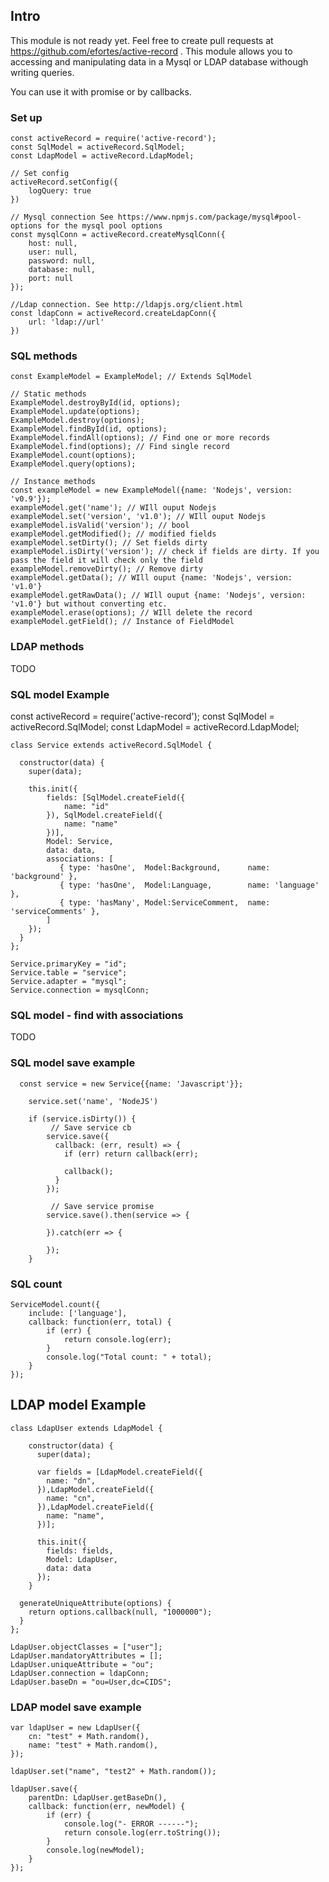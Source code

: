 ## Intro
This module is not ready yet. Feel free to create pull requests at https://github.com/efortes/active-record .
This module allows you to accessing and manipulating data in a Mysql or LDAP database withough writing queries.

You can use it with promise or by callbacks.

### Set up
```
const activeRecord = require('active-record');
const SqlModel = activeRecord.SqlModel;
const LdapModel = activeRecord.LdapModel;

// Set config
activeRecord.setConfig({
    logQuery: true
})

// Mysql connection See https://www.npmjs.com/package/mysql#pool-options for the mysql pool options
const mysqlConn = activeRecord.createMysqlConn({
    host: null,
    user: null,
    password: null,
    database: null,
    port: null
});

//Ldap connection. See http://ldapjs.org/client.html
const ldapConn = activeRecord.createLdapConn({
    url: 'ldap://url'
})

```

### SQL methods
```
const ExampleModel = ExampleModel; // Extends SqlModel

// Static methods
ExampleModel.destroyById(id, options);
ExampleModel.update(options);
ExampleModel.destroy(options);
ExampleModel.findById(id, options);
ExampleModel.findAll(options); // Find one or more records
ExampleModel.find(options); // Find single record
ExampleModel.count(options);
ExampleModel.query(options);

// Instance methods
const exampleModel = new ExampleModel({name: 'Nodejs', version: 'v0.9'});
exampleModel.get('name'); // WIll ouput Nodejs
exampleModel.set('version', 'v1.0'); // WIll ouput Nodejs
exampleModel.isValid('version'); // bool
exampleModel.getModified(); // modified fields
exampleModel.setDirty(); // Set fields dirty
exampleModel.isDirty('version'); // check if fields are dirty. If you pass the field it will check only the field
exampleModel.removeDirty(); // Remove dirty
exampleModel.getData(); // WIll ouput {name: 'Nodejs', version: 'v1.0'}
exampleModel.getRawData(); // WIll ouput {name: 'Nodejs', version: 'v1.0'} but without converting etc.
exampleModel.erase(options); // WIll delete the record
exampleModel.getField(); // Instance of FieldModel

```

### LDAP methods
TODO

### SQL model Example
const activeRecord = require('active-record');
const SqlModel = activeRecord.SqlModel;
const LdapModel = activeRecord.LdapModel;

```
class Service extends activeRecord.SqlModel {

  constructor(data) {
    super(data);

    this.init({
    	fields: [SqlModel.createField({
        	name: "id"
        }), SqlModel.createField({
        	name: "name"
        })],
    	Model: Service,
    	data: data,
		associations: [
           { type: 'hasOne',  Model:Background,      name: 'background' },
           { type: 'hasOne',  Model:Language,        name: 'language' },
           { type: 'hasMany', Model:ServiceComment,  name: 'serviceComments' },
        ]
    });
  }
};

Service.primaryKey = "id";
Service.table = "service";
Service.adapter = "mysql";
Service.connection = mysqlConn;
```
### SQL model - find with associations
TODO

### SQL model save example
```
  const service = new Service{{name: 'Javascript'}};

	service.set('name', 'NodeJS')

	if (service.isDirty()) {
		 // Save service cb
		service.save({
		  callback: (err, result) => {
			if (err) return callback(err);

			callback();
		  }
		});

		 // Save service promise
		service.save().then(service => {

		}).catch(err => {

		});
	}

```
### SQL count
```
ServiceModel.count({
	include: ['language'],
	callback: function(err, total) {
		if (err) {
			return console.log(err);
		}
		console.log("Total count: " + total);
	}
});
```


## LDAP model Example
```
class LdapUser extends LdapModel {

	constructor(data) {
	  super(data);

	  var fields = [LdapModel.createField({
	  	name: "dn",
	  }),LdapModel.createField({
	  	name: "cn",
	  }),LdapModel.createField({
	  	name: "name",
	  })];

	  this.init({
	  	fields: fields,
	  	Model: LdapUser,
	  	data: data
	  });
	}

  generateUniqueAttribute(options) {
  	return options.callback(null, "1000000");
  }
};

LdapUser.objectClasses = ["user"];
LdapUser.mandatoryAttributes = [];
LdapUser.uniqueAttribute = "ou";
LdapUser.connection = ldapConn;
LdapUser.baseDn = "ou=User,dc=CIDS";
```
### LDAP model save example
```
var ldapUser = new LdapUser({
	cn: "test" + Math.random(),
	name: "test" + Math.random(),
});

ldapUser.set("name", "test2" + Math.random());

ldapUser.save({
	parentDn: LdapUser.getBaseDn(),
	callback: function(err, newModel) {
		if (err) {
			console.log("- ERROR ------");
			return console.log(err.toString());
		}
		console.log(newModel);
	}
});
```